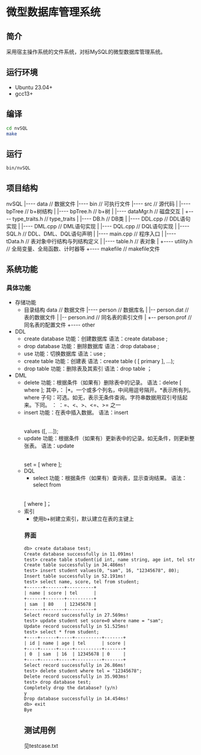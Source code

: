# 微型数据库管理系统

## 简介

采用宿主操作系统的文件系统，对标MySQL的微型数据库管理系统。

## 运行环境

- Ubuntu 23.04+
- gcc13+

## 编译

``` bash
cd nvSQL
make
```

## 运行

```bash
bin/nvSQL
```

## 项目结构

nvSQL
  |---- data // 数据文件
  |---- bin // 可执行文件
  |---- src // 源代码
  |       |---- bpTree // b+树结构
  |                    |---- bpTree.h // b+树
  |                    |---- dataMgr.h // 磁盘交互
  |                    +---- type_traits.h // type_traits
  |       |---- DB.h // DB类
  |       |---- DDL.cpp // DDL语句实现
  |       |---- DML.cpp // DML语句实现
  |       |---- DQL.cpp // DQL语句实现
  |       |---- SQL.h // DDL、DML、DQL语句声明
  |       |---- main.cpp // 程序入口
  |       |---- tData.h // 表对象中行结构与列结构定义
  |       |---- table.h // 表对象
  |       +---- utility.h // 全局变量、全局函数、计时器等
  +---- makefile // makefile文件

## 系统功能

### 具体功能

- 存储功能
  - 目录结构
    data // 数据文件
       |---- person // 数据库名
       |          |-- person.dat      // 表的数据文件
       |          |-- person.ind      // 同名表的索引文件
       |          +-- person.prof    // 同名表的配置文件
       +---- other
- DDL
  - create database
    功能：创建数据库
    语法：create database <dbname>;
  - drop database
    功能：删除数据库
    语法：drop database <dbname>;
  - use
    功能：切换数据库
    语法：use <dbname>;
  - create table
    功能：创建表
    语法：create table <table-name> (
    				<column> <type> [ primary ],
    				...);
  - drop table
    功能：删除表及其索引
    语法：drop table <table-name>；
- DML
  - delete
    功能：根据条件（如果有）删除表中的记录。
    语法：delete <table> [ where <cond> ];
    			其中，<column>： <column-name> |\*。一个或多个列名，中间用逗号隔开。\*表示所有列。
    			where 子句：可选。如无，表示无条件查询。字符串数据用双引号括起来。下同。
    				<cond> ：<column> <op> <const-value>
    				<op>：=、<、>、<=、>= 之一
  - insert
    功能：在表中插入数据。
    语法：insert <table> values (<const-value>[, <const-value>…]);
  - update
    功能：根据条件（如果有）更新表中的记录。如无条件，则更新整张表。
    语法：update <table> set <column> = <const-value> [ where <cond> ];
- DQL
  - select
    功能：根据条件（如果有）查询表，显示查询结果。
    语法：select <column> from <table> [ where <cond> ]；
- 索引
  - 使用b+树建立索引，默认建立在表的主键上

### 界面

```html
db> create database test;
Create database successfully in 11.091ms!
test> create table student(id int, name string, age int, tel string primary, score int);
Create table successfully in 34.486ms!
test> insert student values(0, "sam", 16, "12345678", 80);
Insert table successfully in 52.191ms!
test> select name, score, tel from student;
+------+-------+----------+
| name | score | tel      |
+------+-------+----------+
| sam  | 80    | 12345678 |
+------+-------+----------+
Select record successfully in 27.569ms!
test> update student set score=0 where name = "sam";
Update record successfully in 51.525ms!
test> select * from student;
+----+------+-----+----------+-------+
| id | name | age | tel      | score |
+----+------+-----+----------+-------+
| 0  | sam  | 16  | 12345678 | 0     |
+----+------+-----+----------+-------+
Select record successfully in 26.86ms!
test> delete student where tel = "12345678";
Delete record successfully in 35.903ms!
test> drop database test;
Completely drop the database? (y/n)
y
Drop database successfully in 14.454ms!
db> exit
Bye
```

## 测试用例

见testcase.txt
